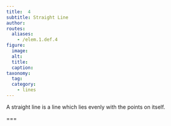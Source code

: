 ```yaml
---
title:  4
subtitle: Straight Line
author:
routes:
  aliases:
    - /elem.1.def.4
figure:
  image:
  alt:
  title:
  caption:
taxonomy:
  tag:
  category:
    - lines
---
```


A <term>straight line</term> is a line which lies evenly with the points on itself.

===
